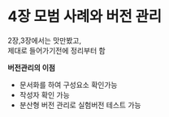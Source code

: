 # 4장 모범 사례와 버전 관리
2장,3장에서는 맛만봤고,  
제대로 들어가기전에 정리부터 함  

**버전관리의 이점**  
 - 문서화를 하여 구성요소 확인가능  
 - 작성자 확인 가능  
 - 분산형 버전 관리로 실험버전 테스트 가능  
